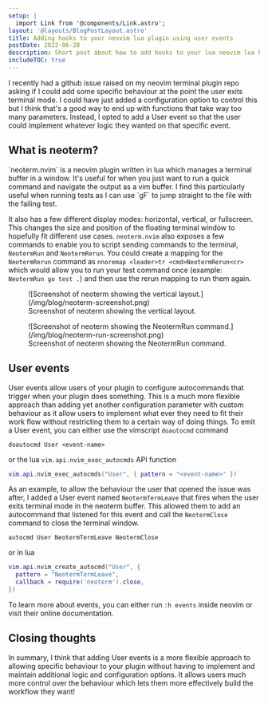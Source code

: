 ```yaml
---
setup: |
  import Link from '@components/Link.astro';
layout: '@layouts/BlogPostLayout.astro'
title: Adding hooks to your neovim lua plugin using user events
postDate: 2022-06-28
description: Short post about how to add hooks to your lua neovim lua by firing user events at key points.
includeTOC: true
---
```


I recently had a <Link external href="https://github.com/itmecho/neoterm.nvim/issues/4">github issue</Link> raised on my <Link external href="https://github.com/itmecho/neoterm.nvim">neovim terminal plugin</Link> repo asking if I could add some specific behaviour at the point the user exits terminal mode. I could have just added a configuration option to control this but I think that's a good way to end up with functions that take way too many parameters. Instead, I opted to add a User event so that the user could implement whatever logic they wanted on that specific event.

## What is neoterm?

<Link external href="https://github.com/itmecho/neoterm.nvim">`neoterm.nvim`</Link> is a neovim plugin written in lua which manages a terminal buffer in a window. It's useful for when you just want to run a quick command and navigate the output as a vim buffer. I find this particularly useful when running tests as I can use `gF` to jump straight to the file with the failing test.

It also has a few different display modes: horizontal, vertical, or fullscreen. This changes the size and position of the floating terminal window to hopefully fit different use cases. `neoterm.nvim` also exposes a few commands to enable you to script sending commands to the terminal, `NeotermRun` and `NeotermRerun`. You could create a mapping for the `NeotermRerun` command as `nnoremap <leader>tr <cmd>NeotermRerun<cr>` which would allow you to run your test command once (example: `NeotermRun go test .`) and then use the rerun mapping to run them again.

<figure>
	![Screenshot of neoterm showing the vertical layout.](/img/blog/neoterm-screenshot.png)
	<figcaption>Screenshot of neoterm showing the vertical layout.</figcaption>
</figure>

<figure>
	![Screenshot of neoterm showing the NeotermRun command.](/img/blog/neoterm-run-screenshot.png)
	<figcaption>Screenshot of neoterm showing the NeotermRun command.</figcaption>
</figure>

## User events
User events allow users of your plugin to configure autocommands that trigger when your plugin does something. This is a much more flexible approach than adding yet another configuration parameter with custom behaviour as it allow users to implement what ever they need to fit their work flow without restricting them to a certain way of doing things. To emit a User event, you can either use the vimscript <Link external href="https://neovim.io/doc/user/autocmd.html#:doautocmd">`doautocmd` command</Link>

```vim
doautocmd User <event-name>
```

or the <Link external href="https://neovim.io/doc/user/api.html#nvim_exec_autocmds()">lua `vim.api.nvim_exec_autocmds` API function</Link>

```lua
vim.api.nvim_exec_autocmds("User", { pattern = "<event-name>" })
```

As an example, to allow the behaviour the user that opened the issue was after, I added a User event named `NeotermTermLeave` that fires when the user exits terminal mode in the neoterm buffer. This allowed them to add an autocommand that listened for this event and call the `NeotermClose` command to close the terminal window.

```vim
autocmd User NeotermTermLeave NeotermClose
```

or in lua

```lua
vim.api.nvim_create_autocmd("User", {
  pattern = "NeotermTermLeave",
  callback = require('neoterm').close,
})
```

To learn more about events, you can either run `:h events` inside neovim or visit their <Link external href="https://neovim.io/doc/user/autocmd.html#events">online documentation</Link>.

## Closing thoughts
In summary, I think that adding User events is a more flexible approach to allowing specific behaviour to your plugin without having to implement and maintain additional logic and configuration options. It allows users much more control over the behaviour which lets them more effectively build the workflow they want!
